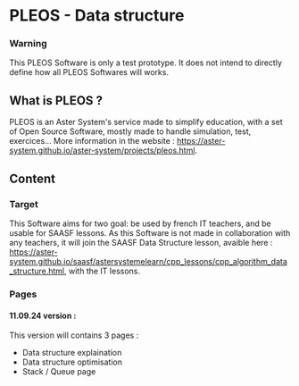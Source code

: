 # PLEOS - Data structure
### Warning
This PLEOS Software is only a test prototype.
It does not intend to directly define how all PLEOS Softwares will works.
## What is PLEOS ?
PLEOS is an Aster System's service made to simplify education, with a set of Open Source Software, mostly made to handle simulation, test, exercices...
More information in the website : https://aster-system.github.io/aster-system/projects/pleos.html.
## Content
### Target
This Software aims for two goal: be used by french IT teachers, and be usable for SAASF lessons. As this Software is not made in collaboration with any teachers, it will join the SAASF Data Structure lesson, avaible here : https://aster-system.github.io/saasf/astersystemelearn/cpp_lessons/cpp_algorithm_data_structure.html, with the IT lessons.
### Pages
#### 11.09.24 version :
This version will contains 3 pages :
- Data structure explaination
- Data structure optimisation
- Stack / Queue page

